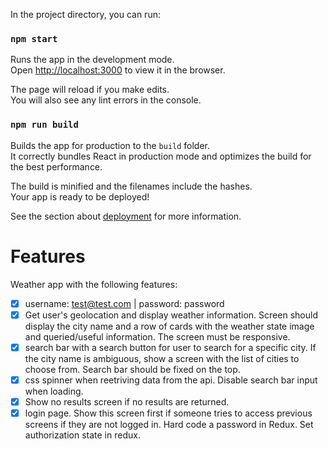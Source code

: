 In the project directory, you can run:

### `npm start`

Runs the app in the development mode.<br>
Open [http://localhost:3000](http://localhost:3000) to view it in the browser.

The page will reload if you make edits.<br>
You will also see any lint errors in the console.

### `npm run build`

Builds the app for production to the `build` folder.<br>
It correctly bundles React in production mode and optimizes the build for the best performance.

The build is minified and the filenames include the hashes.<br>
Your app is ready to be deployed!

See the section about [deployment](https://facebook.github.io/create-react-app/docs/deployment) for more information.

# Features
Weather app with the following features:

- [x] username: test@test.com | password: password
- [x] Get user's geolocation and display weather information.  Screen should display the city name and a row of cards with the weather state image and queried/useful information.  The screen must be responsive.
- [x] search bar with a search button for user to search for a specific city.  If the city name is ambiguous, show a screen with the list of cities to choose from. Search bar should be fixed on the top.
- [x] css spinner when reetriving data from the api.  Disable search bar input when loading.
- [x] Show no results screen if no results are returned.
- [x] login page. Show this screen first if someone tries to access previous screens if they are not logged in.  Hard code a password in Redux.  Set authorization state in redux.

